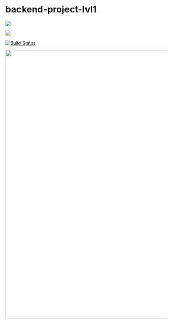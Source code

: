 # backend-project-lvl1

<a href="https://codeclimate.com/github/codeclimate/codeclimate/maintainability"><img src="https://api.codeclimate.com/v1/badges/a99a88d28ad37a79dbf6/maintainability" /></a>

<a href="https://codeclimate.com/github/codeclimate/codeclimate/test_coverage"><img src="https://api.codeclimate.com/v1/badges/a99a88d28ad37a79dbf6/test_coverage" /></a>

[![Build Status](https://travis-ci.org/Sarassswaty/backend-project-lvl1.svg?branch=master)](https://travis-ci.org/Sarassswaty/backend-project-lvl1)

<a href="https://asciinema.org/a/14?autoplay=1"><img src="https://asciinema.org/a/zlVnMxVRhypQmiZH2WoENjNvJ
" width="836"/></a>